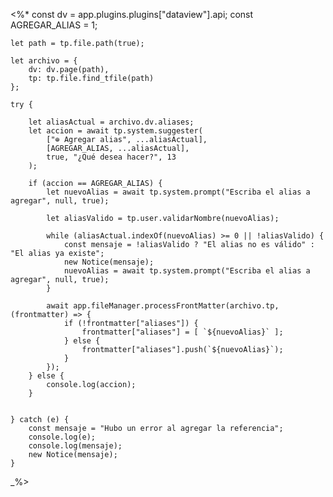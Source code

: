 <%*
    const dv = app.plugins.plugins["dataview"].api;
    const AGREGAR_ALIAS = 1;

    let path = tp.file.path(true);

    let archivo = {
        dv: dv.page(path),
        tp: tp.file.find_tfile(path)
    };

    try {

        let aliasActual = archivo.dv.aliases;
        let accion = await tp.system.suggester(
            ["⊕ Agregar alias", ...aliasActual],
            [AGREGAR_ALIAS, ...aliasActual],
            true, "¿Qué desea hacer?", 13
        );

        if (accion == AGREGAR_ALIAS) {
            let nuevoAlias = await tp.system.prompt("Escriba el alias a agregar", null, true);

            let aliasValido = tp.user.validarNombre(nuevoAlias);

            while (aliasActual.indexOf(nuevoAlias) >= 0 || !aliasValido) {
                const mensaje = !aliasValido ? "El alias no es válido" : "El alias ya existe";
                new Notice(mensaje);
                nuevoAlias = await tp.system.prompt("Escriba el alias a agregar", null, true);
            }

            await app.fileManager.processFrontMatter(archivo.tp, (frontmatter) => {
                if (!frontmatter["aliases"]) {
                    frontmatter["aliases"] = [ `${nuevoAlias}` ];
                } else {
                    frontmatter["aliases"].push(`${nuevoAlias}`);
                }
            });
        } else {
            console.log(accion);
        }


    } catch (e) {
        const mensaje = "Hubo un error al agregar la referencia";
        console.log(e);
        console.log(mensaje);
        new Notice(mensaje);
    }
_%>